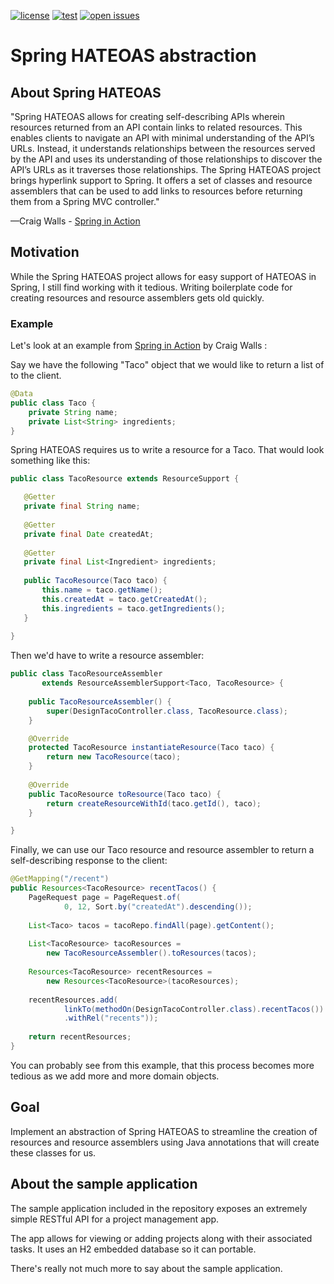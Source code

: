 [![license](https://img.shields.io/github/license/OdaiMohammad/hateoas)](https://img.shields.io/github/license/OdaiMohammad/hateoas)
[![test](https://img.shields.io/github/workflow/status/OdaiMohammad/hateoas/Test%20workflow?label=test)](https://img.shields.io/github/workflow/status/OdaiMohammad/hateoas/Test%20workflow?label=test)
[![open issues](https://img.shields.io/github/issues-raw/OdaiMohammad/hateoas)](https://img.shields.io/github/issues-raw/OdaiMohammad/hateoas)
# Spring HATEOAS abstraction
## About Spring HATEOAS
"Spring HATEOAS allows for creating self-describing APIs wherein resources returned from an 
API contain links to related resources. 
This enables clients to navigate an API with minimal understanding of the API’s URLs. 
Instead, it understands relationships between the resources served by the API 
and uses its understanding of those relationships to discover the API’s URLs 
as it traverses those relationships.
The Spring HATEOAS project brings hyperlink support to Spring. It offers a set of
classes and resource assemblers that can be used to add links to resources before
returning them from a Spring MVC controller."

—Craig Walls - [Spring in Action](https://www.manning.com/books/spring-in-action-fifth-edition) 

## Motivation
While the Spring HATEOAS project allows for easy support of HATEOAS in Spring, 
I still find working with it tedious. Writing boilerplate code for creating resources and resource assemblers
gets old quickly.

### Example
Let's look at an example from [Spring in Action](https://www.manning.com/books/spring-in-action-fifth-edition) by Craig Walls
:

Say we have the following "Taco" object that we would like to return a list of to the client.

```java
@Data
public class Taco {
    private String name;
    private List<String> ingredients;
}
```
Spring HATEOAS requires us to write a resource for a Taco. That would look something like this:

```java
public class TacoResource extends ResourceSupport {

   @Getter
   private final String name;
   
   @Getter
   private final Date createdAt;
   
   @Getter
   private final List<Ingredient> ingredients;
   
   public TacoResource(Taco taco) { 
       this.name = taco.getName();
       this.createdAt = taco.getCreatedAt();
       this.ingredients = taco.getIngredients(); 
   }
   
}
   ```
   
Then we'd have to write a resource assembler:
```java
public class TacoResourceAssembler
       extends ResourceAssemblerSupport<Taco, TacoResource> {
    
    public TacoResourceAssembler() {
        super(DesignTacoController.class, TacoResource.class);
    }

    @Override
    protected TacoResource instantiateResource(Taco taco) {
        return new TacoResource(taco);
    }
    
    @Override
    public TacoResource toResource(Taco taco) {
        return createResourceWithId(taco.getId(), taco);
    }

}
```

Finally, we can use our Taco resource and resource assembler to return a self-describing response to the client:
```java
@GetMapping("/recent")
public Resources<TacoResource> recentTacos() {
    PageRequest page = PageRequest.of(
            0, 12, Sort.by("createdAt").descending());
    
    List<Taco> tacos = tacoRepo.findAll(page).getContent();
    
    List<TacoResource> tacoResources = 
        new TacoResourceAssembler().toResources(tacos);
    
    Resources<TacoResource> recentResources =
        new Resources<TacoResource>(tacoResources);
    
    recentResources.add(
            linkTo(methodOn(DesignTacoController.class).recentTacos())
            .withRel("recents"));
    
    return recentResources;
}
```

You can probably see from this example, that this process becomes more tedious as we add more and more 
domain objects.

## Goal
Implement an abstraction of Spring HATEOAS to streamline the creation of resources and resource assemblers
using Java annotations that will create these classes for us.

## About the sample application
The sample application included in the repository exposes an extremely simple RESTful API for a project management app.

The app allows for viewing or adding projects along with their associated tasks. It uses an H2 embedded database so it can portable. 

There's really not much more to say about the sample application.
